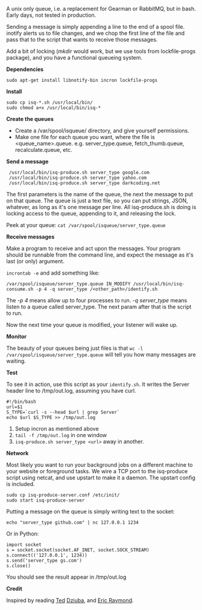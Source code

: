 A unix only queue, i.e. a replacement for Gearman or RabbitMQ, but in bash. Early days, not tested in production.

Sending a message is simply appending a line to the end of a spool file. inotify alerts us to file changes, and we chop the first line of the file and pass that to the script that wants to receive those messages.

Add a bit of locking (_mkdir_ would work, but we use tools from lockfile-progs package), and you have a functional queueing system.

**Dependencies**

    sudo apt-get install libnotify-bin incron lockfile-progs

**Install**

    sudo cp isq-*.sh /usr/local/bin/
    sudo chmod a+x /usr/local/bin/isq-*

**Create the queues**

- Create a /var/spool/isqueue/ directory, and give yourself permissions.
- Make one file for each queue you want, where the file is <queue_name>.queue. e.g. server_type.queue, fetch_thumb.queue, recalculate.queue, etc.

**Send a message**

     /usr/local/bin/isq-produce.sh server_type google.com
     /usr/local/bin/isq-produce.sh server_type yahoo.com
     /usr/local/bin/isq-produce.sh server_type darkcoding.net

The first parameters is the name of the queue, the next the message to put on that queue. The queue is just a text file, so you can put strings, JSON, whatever, as long as it's one message per line. All isq-produce.sh is doing is locking access to the queue, appending to it, and releasing the lock.

Peek at your queue: `cat /var/spool/isqueue/server_type.queue`

**Receive messages**

Make a program to receive and act upon the messages. Your program should be runnable from the command line, and expect the message as it's last (or only) argument.

`incrontab -e` and add something like:

    /var/spool/isqueue/server_type.queue IN_MODIFY /usr/local/bin/isq-consume.sh -p 4 -q server_type /<other_path>/identify.sh

The _-p 4_ means allow up to four processes to run. _-q server_type_ means listen to a queue called server_type. The next param after that is the script to run.

Now the next time your queue is modified, your listener will wake up.

**Monitor**

The beauty of your queues being just files is that `wc -l /var/spool/isqueue/server_type.queue` will tell you how many messages are waiting.

**Test**

To see it in action, use this script as your `identify.sh`. It writes the Server header line to /tmp/out.log, assuming you have curl.

    #!/bin/bash
    url=$1
    S_TYPE=`curl -s --head $url | grep Server`
    echo $url $S_TYPE >> /tmp/out.log

 1. Setup incron as mentioned above
 2. `tail -f /tmp/out.log` in one window
 3. `isq-produce.sh server_type <url>` away in another.

**Network**

Most likely you want to run your background jobs on a different machine to your website or foreground tasks. We wire a TCP port to the isq-produce script using netcat, and use upstart to make it a daemon. The upstart config is included.

    sudo cp isq-produce-server.conf /etc/init/
    sudo start isq-produce-server

Putting a message on the queue is simply writing text to the socket:

    echo "server_type github.com" | nc 127.0.0.1 1234

Or in Python:

    import socket
    s = socket.socket(socket.AF_INET, socket.SOCK_STREAM)
    s.connect(('127.0.0.1', 1234))
    s.send('server_type gs.com')
    s.close()

You should see the result appear in /tmp/out.log

**Credit**

Inspired by reading [Ted](http://teddziuba.com/2011/03/monitoring-theory.html) [Dziuba](http://teddziuba.com/2011/02/the-case-against-queues.html), and [Eric Raymond](http://www.faqs.org/docs/artu/).

